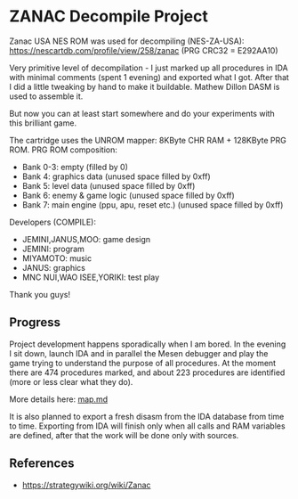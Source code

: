 # ZANAC Decompile Project

Zanac USA NES ROM was used for decompiling (NES-ZA-USA): https://nescartdb.com/profile/view/258/zanac  (PRG CRC32 = E292AA10)

Very primitive level of decompilation - I just marked up all procedures in IDA with minimal comments (spent 1 evening) and exported what I got.
After that I did a little tweaking by hand to make it buildable. Mathew Dillon DASM is used to assemble it.

But now you can at least start somewhere and do your experiments with this brilliant game.

The cartridge uses the UNROM mapper: 8KByte CHR RAM + 128KByte PRG ROM.
PRG ROM composition:
- Bank 0-3: empty (filled by 0)
- Bank 4: graphics data  (unused space filled by 0xff)
- Bank 5: level data  (unused space filled by 0xff)
- Bank 6: enemy & game logic   (unused space filled by 0xff)
- Bank 7: main engine (ppu, apu, reset etc.)  (unused space filled by 0xff)

Developers (COMPILE):
- JEMINI,JANUS,MOO: game design
- JEMINI: program
- MIYAMOTO: music
- JANUS: graphics
- MNC NUI,WAO ISEE,YORIKI: test play

Thank you guys!

## Progress

Project development happens sporadically when I am bored. In the evening I sit down, launch IDA and in parallel the Mesen debugger and play the game trying to understand the purpose of all procedures.
At the moment there are 474 procedures marked, and about 223 procedures are identified (more or less clear what they do).

More details here: [map.md](/wiki/map.md)

It is also planned to export a fresh disasm from the IDA database from time to time. Exporting from IDA will finish only when all calls and RAM variables are defined, after that the work will be done only with sources.

## References

- https://strategywiki.org/wiki/Zanac
